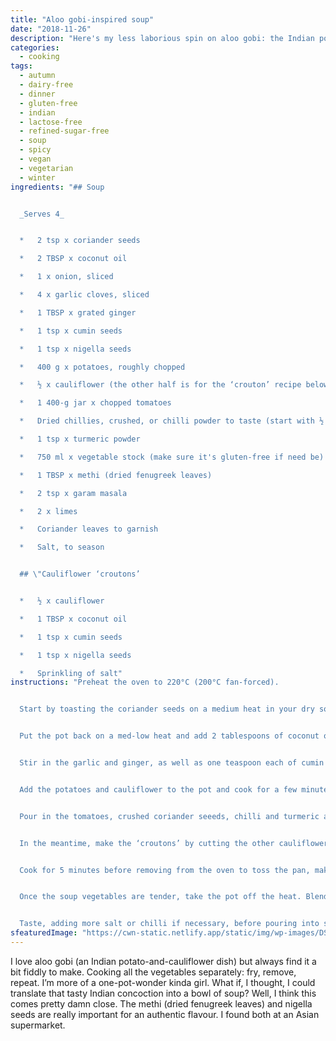 ```yaml
---
title: "Aloo gobi-inspired soup"
date: "2018-11-26"
description: "Here's my less laborious spin on aloo gobi: the Indian potato-and-cauliflower dish."
categories: 
  - cooking
tags: 
  - autumn
  - dairy-free
  - dinner
  - gluten-free
  - indian
  - lactose-free
  - refined-sugar-free
  - soup
  - spicy
  - vegan
  - vegetarian
  - winter
ingredients: "## Soup


  _Serves 4_


  *   2 tsp x coriander seeds

  *   2 TBSP x coconut oil

  *   1 x onion, sliced

  *   4 x garlic cloves, sliced

  *   1 TBSP x grated ginger

  *   1 tsp x cumin seeds

  *   1 tsp x nigella seeds

  *   400 g x potatoes, roughly chopped

  *   ½ x cauliflower (the other half is for the ‘crouton’ recipe below), chopped up a bit larger than the potatoes

  *   1 400-g jar x chopped tomatoes

  *   Dried chillies, crushed, or chilli powder to taste (start with ½ tsp if you’re not sure; you can add more later if you like)

  *   1 tsp x turmeric powder

  *   750 ml x vegetable stock (make sure it's gluten-free if need be)

  *   1 TBSP x methi (dried fenugreek leaves)

  *   2 tsp x garam masala

  *   2 x limes

  *   Coriander leaves to garnish

  *   Salt, to season


  ## \"Cauliflower ‘croutons’


  *   ½ x cauliflower

  *   1 TBSP x coconut oil

  *   1 tsp x cumin seeds

  *   1 tsp x nigella seeds

  *   Sprinkling of salt"
instructions: "Preheat the oven to 220°C (200°C fan-forced).


  Start by toasting the coriander seeds on a medium heat in your dry soup pot. Once they’ve browned a bit and smell nice and toasty, remove and crush with a mortar and pestle. Set the ground seeds aside.


  Put the pot back on a med-low heat and add 2 tablespoons of coconut oil. Once the oil has melted, add the onion and cook until soft but not brown.


  Stir in the garlic and ginger, as well as one teaspoon each of cumin and nigella seeds, and cook while stirring until the seeds start to pop.


  Add the potatoes and cauliflower to the pot and cook for a few minutes, stirring to cover the vegetables in the onion-and-spice mixture.


  Pour in the tomatoes, crushed coriander seeeds, chilli and turmeric and cook for a further few minutes before adding the stock. Stir, then cover the pot and cook for around 20-25 minutes – or until you can easily pierce the potatoes and cauliflower with a fork.


  In the meantime, make the ‘croutons’ by cutting the other cauliflower half into bite-sized pieces. Pop them on a baking tray with 1 tablespoon of coconut oil. Sprinkle with a teaspoon each of nigella and cumin seeds, and a good pinch of sea salt.


  Cook for 5 minutes before removing from the oven to toss the pan, making sure the cauliflower is covered in oil. Cook for a further 20 minutes, or until the croutons are golden brown.


  Once the soup vegetables are tender, take the pot off the heat. Blend with a stick blender until smooth, before stirring through the methi and garam masala. Let the mixture sit for around 5 minutes to infuse the extra spices.


  Taste, adding more salt or chilli if necessary, before pouring into soup bowls. Squeeze over ½ lime per serving, and top with a handful of the cauliflower croutons and some fresh coriander leaves."
sfeaturedImage: "https://cwn-static.netlify.app/static/img/wp-images/DSC_0255-3.jpg"
---
```


I love aloo gobi (an Indian potato-and-cauliflower dish) but always find it a bit fiddly to make. Cooking all the vegetables separately: fry, remove, repeat. I’m more of a one-pot-wonder kinda girl. What if, I thought, I could translate that tasty Indian concoction into a bowl of soup? Well, I think this comes pretty damn close. The methi (dried fenugreek leaves) and nigella seeds are really important for an authentic flavour. I found both at an Asian supermarket.
